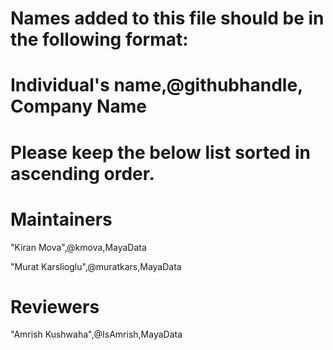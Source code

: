 # Names added to this file should be in the following format:

# Individual's name,@githubhandle, Company Name

#

# Please keep the below list sorted in ascending order.

#

# Maintainers

"Kiran Mova",@kmova,MayaData

"Murat Karslioglu",@muratkars,MayaData

# Reviewers

"Amrish Kushwaha",@IsAmrish,MayaData
